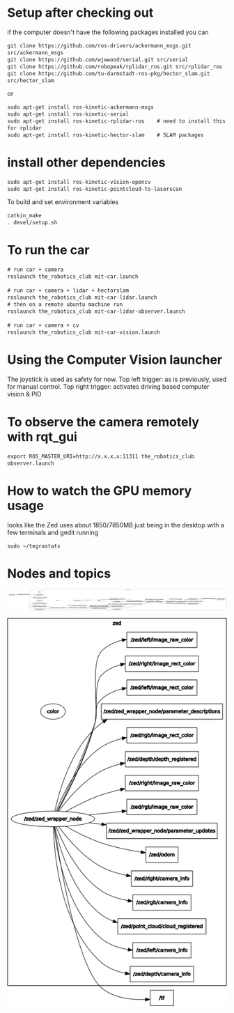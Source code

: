 # Setup after checking out
if the computer doesn't have the following packages installed you can
```
git clone https://github.com/ros-drivers/ackermann_msgs.git src/ackermann_msgs
git clone https://github.com/wjwwood/serial.git src/serial
git clone https://github.com/robopeak/rplidar_ros.git src/rplidar_ros
git clone https://github.com/tu-darmstadt-ros-pkg/hector_slam.git src/hector_slam
```
or
```
sudo apt-get install ros-kinetic-ackermann-msgs
sudo apt-get install ros-kinetic-serial
sudo apt-get install ros-kinetic-rplidar-ros    # need to install this for rplidar
sudo apt-get install ros-kinetic-hector-slam    # SLAM packages
```

# install other dependencies
```
sudo apt-get install ros-kinetic-vision-opencv
sudo apt-get install ros-kinetic-pointcloud-to-laserscan
```

To build and set environment variables
```
catkin_make
. devel/setup.sh
```


# To run the car
```
# run car + camera
roslaunch the_robotics_club mit-car.launch

# run car + camera + lidar + hectorslam
roslaunch the_robotics_club mit-car-lidar.launch
# then on a remote ubuntu machine run
roslaunch the_robotics_club mit-car-lidar-observer.launch

# run car + camera + cv
roslaunch the_robotics_club mit-car-vision.launch
```

# Using the Computer Vision launcher
The joystick is used as safety for now. 
Top left trigger: as is previously, used for manual control.
Top right trigger: activates driving based computer vision & PID


# To observe the camera remotely with rqt_gui
```
export ROS_MASTER_URI=http://x.x.x.x:11311 the_robotics_club observer.launch
```



# How to watch the GPU memory usage
looks like the Zed uses about 1850/7850MB just being in the desktop with a few terminals and gedit running
```
sudo ~/tegrastats
```


# Nodes and topics
![alt text](../images/vesc_nodes.png "vesc nodes")

![alt text](../images/zed_topics.png "zed topics")
